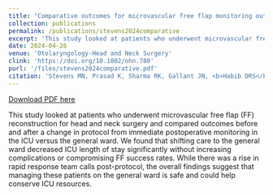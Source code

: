 ```yaml
---
title: "Comparative outcomes for microvascular free flap monitoring outside the intensive care unit"
collection: publications
permalink: /publications/stevens2024comparative
excerpt: 'This study looked at patients who underwent microvascular free flap (FF) reconstruction for head and neck surgery and compared outcomes before and after a change in protocol from immediate postoperative monitoring in the ICU versus the general ward. We found that shifting care to the general ward decreased ICU length of stay significantly without increasing complications or compromising FF success rates. While there was a rise in rapid response team calls post-protocol, the overall findings suggest that managing these patients on the general ward is safe and could help conserve ICU resources.'
date: 2024-04-26
venue: 'Otolaryngology-Head and Neck Surgery'
clink: 'https://doi.org/10.1002/ohn.780'
purl: '/files/stevens2024comparative.pdf'
citation: 'Stevens MN, Prasad K, Sharma RK, Gallant JN, <b>Habib DRS</b>, Langerman A, Mannion K, Rosenthal E, Topf MC, Rohde SL. Comparative outcomes for microvascular free flap monitoring outside the intensive care unit. <i>Otolaryngol Head Neck Surg</i>. 2024;171(2):381-386. doi:10.1002/ohn.780'
---
```

[Download PDF here](http://danielrshabib.github.io/files/stevens2024comparative.pdf)

This study looked at patients who underwent microvascular free flap (FF) reconstruction for head and neck surgery and compared outcomes before and after a change in protocol from immediate postoperative monitoring in the ICU versus the general ward. We found that shifting care to the general ward decreased ICU length of stay significantly without increasing complications or compromising FF success rates. While there was a rise in rapid response team calls post-protocol, the overall findings suggest that managing these patients on the general ward is safe and could help conserve ICU resources.
